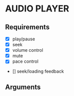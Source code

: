 # AUDIO PLAYER

## Requirements

- [x] play/pause
- [x] seek
- [x] volume control
- [x] mute
- [x] pace control
- [] seek/loading feedback

## Arguments